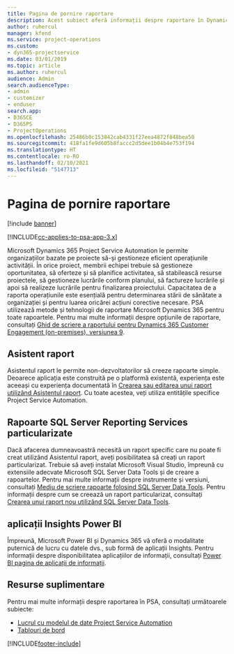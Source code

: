 ```yaml
---
title: Pagina de pornire raportare
description: Acest subiect oferă informații despre raportare în Dynamics 365 Project Service Automation.
author: ruhercul
manager: kfend
ms.service: project-operations
ms.custom:
- dyn365-projectservice
ms.date: 03/01/2019
ms.topic: article
ms.author: ruhercul
audience: Admin
search.audienceType:
- admin
- customizer
- enduser
search.app:
- D365CE
- D365PS
- ProjectOperations
ms.openlocfilehash: 25486b0c153842cab4331f27eea4872f848bea50
ms.sourcegitcommit: 418fa1fe9d605b8faccc2d5dee1b04b4e753f194
ms.translationtype: HT
ms.contentlocale: ro-RO
ms.lasthandoff: 02/10/2021
ms.locfileid: "5147713"
---
```

# <a name="reporting-home-page"></a>Pagina de pornire raportare

[!include [banner](../includes/psa-now-project-operations.md)]

[!INCLUDE[cc-applies-to-psa-app-3.x](../includes/cc-applies-to-psa-app-3x.md)]

Microsoft Dynamics 365 Project Service Automation le permite organizațiilor bazate pe proiecte să-și gestioneze eficient operațiunile activității. În orice proiect, membrii echipei trebuie să gestioneze oportunitatea, să oferteze și să planifice activitatea, să stabilească resurse proiectele, să gestioneze lucrările conform planului, să factureze lucrările și apoi să realizeze lucrările pentru finalizarea proiectului. Capacitatea de a raporta operațiunile este esențială pentru determinarea stării de sănătate a organizației și pentru luarea oricărei acțiuni corective necesare. PSA utilizează metode și tehnologii de raportare Microsoft Dynamics 365 pentru toate rapoartele. Pentru mai multe informații despre opțiunile de raportare, consultați [Ghid de scriere a raportului pentru Dynamics 365 Customer Engagement (on-premises), versiunea 9](https://docs.microsoft.com/dynamics365/customerengagement/on-premises/analytics/reporting-analytics-with-dynamics-365).

## <a name="report-wizard"></a>Asistent raport

Asistentul raport le permite non-dezvoltatorilor să creeze rapoarte simple. Deoarece aplicația este construită pe o platformă existentă, experiența este aceeași cu experiența documentată în [Crearea sau editarea unui raport utilizând Asistentul raport](https://docs.microsoft.com/dynamics365/customerengagement/on-premises/basics/create-edit-copy-report-wizard). Cu toate acestea, veți utiliza entitățile specifice Project Service Automation.

## <a name="custom-sql-server-reporting-services-reports"></a>Rapoarte SQL Server Reporting Services particularizate

Dacă afacerea dumneavoastră necesită un raport specific care nu poate fi creat utilizând Asistentul raport, aveți posibilitatea să creați un raport particularizat. Trebuie să aveți instalat Microsoft Visual Studio, împreună cu extensiile adecvate Microsoft SQL Server Data Tools și de creare a rapoartelor. Pentru mai multe informații despre instrumente și versiuni, consultați [Mediu de scriere rapoarte folosind SQL Server Data Tools](https://docs.microsoft.com/dynamics365/customerengagement/on-premises/analytics/report-writing-environment-using-sql-server-data-tools). Pentru informații despre cum se creează un raport particularizat, consultați [Crearea unui raport nou utilizând SQL Server Data Tools](https://docs.microsoft.com/dynamics365/customerengagement/on-premises/analytics/create-a-new-report-using-sql-server-data-tools).

## <a name="power-bi-insights-apps"></a>aplicații Insights Power BI

Împreună, Microsoft Power BI și Dynamics 365 vă oferă o modalitate puternică de lucru cu datele dvs., sub formă de aplicații Insights. Pentru informații despre disponibilitatea aplicațiilor de informații, consultați [Power BI pagina de aplicații de informații](https://powerbi.microsoft.com/power-bi-insights-apps/).


## <a name="additional-resources"></a>Resurse suplimentare
Pentru mai multe informații despre raportarea în PSA, consultați următoarele subiecte:

- [Lucrul cu modelul de date Project Service Automation](reports-working-project-service-data-model.md)
- [Tablouri de bord](reports-dashboards.md)



[!INCLUDE[footer-include](../includes/footer-banner.md)]